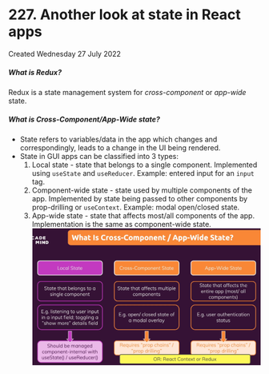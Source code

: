 # 227. Another look at state in React apps
Created Wednesday 27 July 2022

##### What is Redux?
Redux is a state management system for *cross-component* or *app-wide* state.

##### What is Cross-Component/App-Wide state?
- State refers to variables/data in the app which changes and correspondingly, leads to a change in the UI being rendered.
- State in GUI apps can be classified into 3 types:
	1. Local state - state that belongs to a single component. Implemented using `useState` and `useReducer`. Example: entered input for an `input` tag.
	2. Component-wide state - state used by multiple components of the app. Implemented by state being passed to other components by prop-drilling or `useContext`. Example: modal open/closed state.
	3. App-wide state - state that affects most/all components of the app. Implementation is the same as component-wide state.
![](assets/227_Another_look_at_state_in_React_apps-image-1.png)
